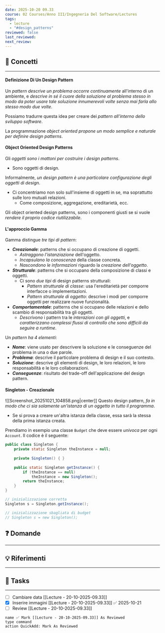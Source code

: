 ```yaml
---
date: 2025-10-20 09.33
course: 02 Courses/Anno III/Ingegneria Del Software/Lectures
tags:
  - lecture
  - "#design_patterns"
reviewed: false
last_reviewed:
next_review:
---
```

## 🧠 Concetti
---
#### Definizione Di Un Design Pattern
Un _pattern descrive un problema occorre continuamente_ all'interno di un ambiente, e _descrive in sé il cuore della soluzione al problema stesso in modo da poter usare tale soluzione innumerevoli volte senza mai farla allo stesso modo due volte_.

Possiamo tradurre questa idea per creare dei _pattern all'interno dello sviluppo software_.

La programmazione _object oriented propone un modo semplice e naturale per definire design patterns_.
#### Object Oriented Design Patterns
Gli _oggetti sono i mattoni per costruire i design patterns_.
+ Sono oggetti di design.

Informalmente, _un design pattern è una particolare configurazione degli oggetti di design_.
+ Ci concentriamo non solo sull'insieme di oggetti in se, ma soprattutto sulle loro mutuali relazioni.
	+ Come composizione, aggregazione, ereditarietà, ecc.

Gli object oriented design patterns, sono i componenti giusti se si vuole _rendere il proprio codice riutilizzabile_.
#### L'approccio Gamma
Gamma distingue _tre tipi di pattern_:
+ ___Creazionale___: patterns che si occupano di creazione di oggetti.
	+ _Astraggono l'istanziazione_ dell'oggetto.
	+ _Incapsulano la conoscenza_ della classe concreta.
	+ _Nascondono le informazioni_ riguardo la _creazione dell'oggetto_.
+ ___Strutturale___: patterns che si occupano della composizione di classi e oggetti.
	+ Ci sono _due tipi_ di design patterns strutturali:
		+ _Pattern strutturale di classe_: usa l'ereditarietà per comporre interfacce o implementazioni.
		+ _Pattern strutturale di oggetto_: descrive i modi per comporre oggetti per realizzare nuove funzionalità.
+ ___Comportamentale___: patterns che si occupano delle relazioni e dello scambio di responsabilità tra gli oggetti.
	+ _Descrivono_ i pattern tra le _interazioni con gli oggetti_, e _caratterizzano complessi flussi di controllo che sono difficili da seguire a runtime_.

Un _pattern ha 4 elementi_:
+ ___Nome___: viene usato per descrivere la soluzione e le conseguenze del problema in una o due parole.
+ ___Problema___: descrive il particolare problema di design e il suo contesto.
+ ___Soluzione___: descrive gli elementi di design, le loro relazioni, le loro responsabilità e le loro collaborazioni.
+ ___Conseguenze___: risultato del trade-off dell'applicazione del design pattern.
#### Singleton - Creazionale
![[Screenshot_20251021_104858.png|center]]
Questo design pattern, _fa in modo che ci sia solamente un'istanza di un oggetto in tutto il programma_.
+ Se si prova a creare un'altra istanza della classe, essa sarà la stessa della prima istanza creata.

Prendiamo in esempio una classe `Budget` che deve essere _univoca_ per ogni `Account`.
Il codice è il seguente:
```Java
public class Singleton {
	private static Singleton theInstance = null;
	
	private Singleton() { }
	
	public static Singleton getInstance() {
		if (theInstance == null)
			theInstance = new Singleton();
		return theInstance;
	}
}

// inizializzazione corretta
Singleton s = Singleton.getInstance();

// inizializzazione sbagliata di budget
// Singleton s = new Singleton();
```

## ❓ Domande
---

## 💡 Riferimenti
---

## 🧩 Tasks
---
+ [ ] Cambiare data [[Lecture - 20-10-2025-09.33]]
+ [x] Inserire immagini [[Lecture - 20-10-2025-09.33]] ✅ 2025-10-21
+ [ ] Review [[Lecture - 20-10-2025-09.33]]

```button 
name ✅ Mark [[Lecture - 20-10-2025-09.33]] As Reviewed 
type command 
action QuickAdd: Mark As Reviewed
```
